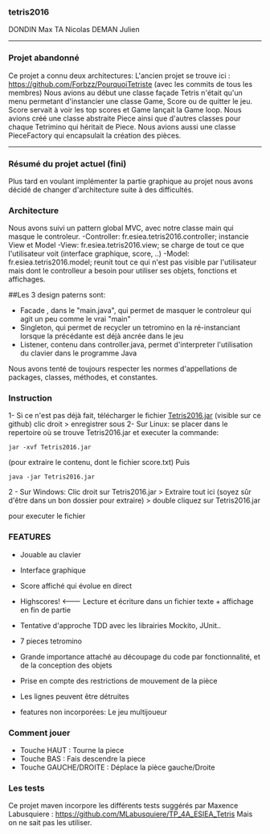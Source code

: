 ### tetris2016

DONDIN Max
TA Nicolas
DEMAN Julien
_______________________________________

### Projet abandonné
Ce projet a connu deux architectures:
L'ancien projet se trouve ici : https://github.com/Forbzz/PourquoiTetriste 
(avec les commits de tous les membres)
Nous avions au début une classe façade Tetris n'était qu'un
menu permetant d'instancier une classe Game, Score ou de quitter le jeu.
Score servait à voir les top scores et Game lançait la Game loop.
Nous avions créé une classe abstraite Piece ainsi que d'autres classes pour chaque
Tetrimino qui héritait de Piece.
Nous avions aussi une classe PieceFactory qui encapsulait la création des pièces.

__________________________________

### Résumé du projet actuel (fini)
Plus tard en voulant implémenter la partie graphique au projet nous avons décidé de changer
d'architecture suite à des difficultés.

### Architecture
Nous avons suivi un pattern global MVC, avec notre classe main qui masque le controleur.
-Controller: fr.esiea.tetris2016.controller; instancie View et Model
-View: fr.esiea.tetris2016.view; se charge de tout ce que l'utilisateur voit (interface graphique, score, ..)
-Model: fr.esiea.tetris2016.model; reunit tout ce qui n'est pas visible par l'utilisateur mais dont le controlleur a besoin pour utiliser ses objets, fonctions et affichages.



 ##Les 3 design paterns sont: 

- Facade , dans le "main.java", qui permet de masquer le controleur qui agit un peu comme le vrai "main"
- Singleton, qui permet de recycler un tetromino en la ré-instanciant lorsque la précédante est déjà ancrée dans le jeu
- Listener, contenu dans controller.java, permet d'interpreter l'utilisation du clavier dans le programme Java

Nous avons tenté de toujours respecter les normes d'appellations de packages, classes, méthodes, et constantes.


### Instruction
1- Si ce n'est pas déjà fait, télécharger le fichier [Tetris2016.jar](https://github.com/Forbzz/tetris2016/blob/master/Tetris2016.jar) (visible sur ce github) clic droit > enregistrer sous
2- Sur Linux: se placer dans le repertoire où se trouve Tetris2016.jar et executer la commande:
```
jar -xvf Tetris2016.jar
```
(pour extraire le contenu, dont le fichier score.txt)
Puis
```
java -jar Tetris2016.jar
```

2 - Sur Windows: Clic droit sur Tetris2016.jar > Extraire tout ici (soyez sûr d'être dans un bon dossier pour extraire) > double cliquez sur Tetris2016.jar

pour executer le fichier
### FEATURES
- Jouable au clavier 
- Interface graphique 
- Score affiché qui évolue en direct
- Highscores! <--- Lecture et écriture dans un fichier texte + affichage en fin de partie
- Tentative d'approche TDD avec les librairies Mockito, JUnit..
- 7 pieces tetromino
- Grande importance attaché au découpage du code par fonctionnalité, et de la conception des objets
- Prise en compte des restrictions de mouvement de la pièce
- Les lignes peuvent être détruites

- features non incorporées: Le jeu multijoueur

### Comment jouer
- Touche HAUT : Tourne la piece
- Touche BAS  : Fais descendre la piece
- Touche GAUCHE/DROITE : Déplace la pièce gauche/Droite

### Les tests
Ce projet maven incorpore les différents tests suggérés par Maxence Labusquiere : https://github.com/MLabusquiere/TP_4A_ESIEA_Tetris
Mais on ne sait pas les utiliser.
